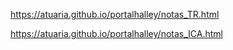 https://atuaria.github.io/portalhalley/notas_TR.html

https://atuaria.github.io/portalhalley/notas_ICA.html 
